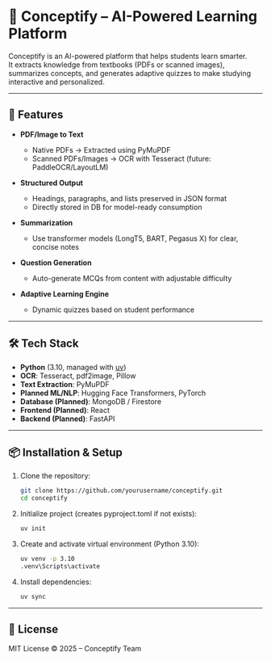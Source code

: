 # 📘 Conceptify – AI-Powered Learning Platform

Conceptify is an AI-powered platform that helps students learn smarter.  
It extracts knowledge from textbooks (PDFs or scanned images), summarizes concepts, and generates adaptive quizzes to make studying interactive and personalized.

---

## 🚀 Features

-   **PDF/Image to Text**

    -   Native PDFs → Extracted using PyMuPDF
    -   Scanned PDFs/Images → OCR with Tesseract (future: PaddleOCR/LayoutLM)

-   **Structured Output**

    -   Headings, paragraphs, and lists preserved in JSON format
    -   Directly stored in DB for model-ready consumption

-   **Summarization**

    -   Use transformer models (LongT5, BART, Pegasus X) for clear, concise notes

-   **Question Generation**

    -   Auto-generate MCQs from content with adjustable difficulty

-   **Adaptive Learning Engine**
    -   Dynamic quizzes based on student performance

---

## 🛠️ Tech Stack

-   **Python** (3.10, managed with [uv](https://github.com/astral-sh/uv))
-   **OCR**: Tesseract, pdf2image, Pillow
-   **Text Extraction**: PyMuPDF
-   **Planned ML/NLP**: Hugging Face Transformers, PyTorch
-   **Database (Planned)**: MongoDB / Firestore
-   **Frontend (Planned)**: React
-   **Backend (Planned)**: FastAPI

---

## 📦 Installation & Setup

1. Clone the repository:

    ```bash
    git clone https://github.com/yourusername/conceptify.git
    cd conceptify
    ```

2. Initialize project (creates pyproject.toml if not exists):

    ```bash
    uv init
    ```

3. Create and activate virtual environment (Python 3.10):

    ```bash
    uv venv -p 3.10
    .venv\Scripts\activate
    ```

4. Install dependencies:

    ```bash
    uv sync
    ```

---

## 📜 License

MIT License © 2025 – Conceptify Team
